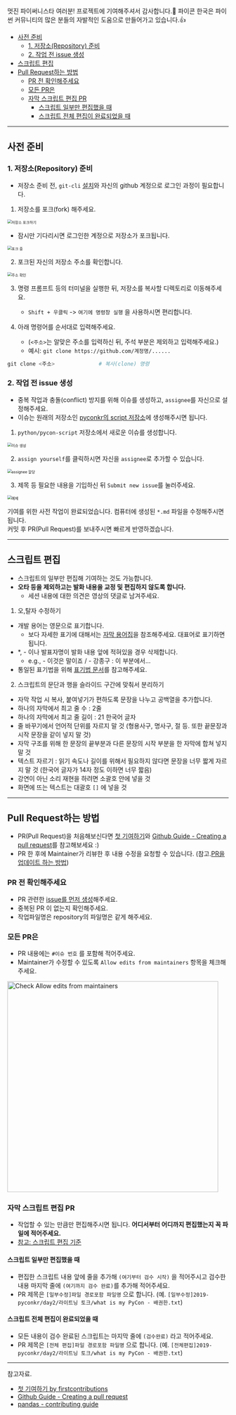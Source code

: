 멋진 파이써니스타 여러분! 프로젝트에 기여해주셔서 감사합니다.:tada: 파이콘 한국은 파이썬 커뮤니티의 많은 분들의 자발적인 도움으로 만들어가고 있습니다.:+1:

- [사전 준비](#%EC%82%AC%EC%A0%84-%EC%A4%80%EB%B9%84)
    - [1. 저장소\(Repository\) 준비](#1-%EC%A0%80%EC%9E%A5%EC%86%8Crepository-%EC%A4%80%EB%B9%84)
    - [2. 작업 전 issue 생성](#2-%EC%9E%91%EC%97%85-%EC%A0%84-issue-%EC%83%9D%EC%84%B1)
- [스크립트 편집](#%EC%8A%A4%ED%81%AC%EB%A6%BD%ED%8A%B8-%ED%8E%B8%EC%A7%91)
- [Pull Request하는 방법](#Pull-Request하는-방법)
    - [PR 전 확인해주세요](#pr-%EC%A0%84-%ED%99%95%EC%9D%B8%ED%95%B4%EC%A3%BC%EC%84%B8%EC%9A%94)
    - [모든 PR은](#%EB%AA%A8%EB%93%A0-pr%EC%9D%80)
    - [자막 스크립트 편집 PR](#%EC%9E%90%EB%A7%89-%EC%8A%A4%ED%81%AC%EB%A6%BD%ED%8A%B8-%ED%8E%B8%EC%A7%91-pr)
        - [스크립트 일부만 편집했을 때](#%EC%8A%A4%ED%81%AC%EB%A6%BD%ED%8A%B8-%EC%9D%BC%EB%B6%80%EB%A7%8C-%ED%8E%B8%EC%A7%91%ED%96%88%EC%9D%84-%EB%95%8C)
        - [스크립트 전체 편집이 완료되었을 때](#%EC%8A%A4%ED%81%AC%EB%A6%BD%ED%8A%B8-%EC%A0%84%EC%B2%B4-%ED%8E%B8%EC%A7%91%EC%9D%B4-%EC%99%84%EB%A3%8C%EB%90%98%EC%97%88%EC%9D%84-%EB%95%8C)

---
## 사전 준비
### 1. 저장소(Repository) 준비
- 저장소 준비 전, `git-cli` [설치](https://git-scm.com/)와 자신의 github 계정으로 로그인 과정이 필요합니다.

1. 저장소를 포크(fork) 해주세요.  
<img src="./image/fork.png" alt="저장소 포크하기" style="zoom:60%;" />  

- 잠시만 기다리시면 로그인한 계정으로 저장소가 포크됩니다.  
<img src="./image/forking.png" alt="포크 중" style="zoom:60%;" />  
  
2. 포크된 자신의 저장소 주소를 확인합니다.  
<img src="./image/check_address.png" alt="주소 확인" style="zoom:60%;" />  
  
3. 명령 프롬프트 등의 터미널을 실행한 뒤, 저장소를 복사할 디렉토리로 이동해주세요.  
   - `Shift + 우클릭` -> `여기에 명령창 실행` 을 사용하시면 편리합니다.  
  
4. 아래 명령어를 순서대로 입력해주세요.   
   - (`<주소>`는 알맞은 주소를 입력하신 뒤, 주석 부분은 제외하고 입력해주세요.)  
   - 예시: `git clone https://github.com/계정명/......`  

```powershell
git clone <주소>              # 복사(clone) 명령
```

### 2. 작업 전 issue 생성  
- 중복 작업과 충돌(conflict) 방지를 위해 이슈를 생성하고, `assignee`를 자신으로 설정해주세요.
- 이슈는 원래의 저장소인 [pyconkr의 script 저장소](https://github.com/pythonkr/pyconkr-script)에 생성해주시면 됩니다.

1. `python/pycon-script` 저장소에서 새로운 이슈를 생성합니다.  
<img src="./image/new-issue.png" alt="이슈 생성" style="zoom:60%;" />  

2. `assign yourself`를 클릭하시면 자신을 `assignee`로 추가할 수 있습니다.  
<img src="./image/assign-yourself.png" alt="assignee 할당" style="zoom:60%;" />  

3. 제목 등 필요한 내용을 기입하신 뒤 `Submit new issue`를 눌러주세요.  
<img src="./image/example-complete.png" alt="예제" style="zoom:60%;" />  

기여를 위한 사전 작업이 완료되었습니다. 컴퓨터에 생성된 `*.md` 파일을 수정해주시면 됩니다.  
커밋 후 PR(Pull Request)를 보내주시면 빠르게 반영하겠습니다.

---
## 스크립트 편집
- 스크립트의 일부만 편집해 기여하는 것도 가능합니다. 
- **오타 등을 제외하고는 발화 내용을 교정 및 편집하지 않도록 합니다.** 
  - 세션 내용에 대한 의견은 영상의 댓글로 남겨주세요.

1. 오,탈자 수정하기
- 개발 용어는 영문으로 표기합니다.
    - 보다 자세한 표기에 대해서는 [자막 용어집](https://github.com/pythonkr/python-terms)을 참조해주세요. 대표어로 표기하면 됩니다.
- \*, - 이나 발표자명이 발화 내용 앞에 적혀있을 경우 삭제합니다.
    - e.g., - 이것은 말이죠 / - 강종구 : 이 부분에서...
- 통일된 표기법을 위해 [표기법 문서](https://github.com/pythonkr/pyconkr-script/blob/master/subtitle-notation.md)를 참고해주세요.

2. 스크립트의 문단과 행을 슬라이드 구간에 맞춰서 분리하기
- 자막 작업 시 복사, 붙여넣기가 편하도록 문장을 나누고 공백열을 추가합니다.
- 하나의 자막에서 최고 줄 수 : 2줄
- 하나의 자막에서 최고 줄 길이 : 21 한국어 글자
- 줄 바꾸기에서 언어적 단위를 자르지 말 것 (형용사구, 명사구, 절 등. 또한 끝문장과 시작 문장을 같이 넣지 말 것)
- 자막 구조를 위해 한 문장의 끝부분과 다른 문장의 시작 부분을 한 자막에 합쳐 넣지 말 것
- 텍스트 자르기 : 읽기 속도나 길이를 위해서 필요하지 않다면 문장을 너무 짧게 자르지 말 것 (한국어 글자가 14자 정도 이하면 너무 짧음)
- 강연이 아닌 소리 재현을 하려면 소괄호 안에 넣을 것
- 화면에 뜨는 텍스트는 대괄호 `[]` 에 넣을 것

---
## Pull Request하는 방법
- PR(Pull Request)을 처음해보신다면 [첫 기여하기](https://github.com/firstcontributions/first-contributions/blob/master/translations/README.ko.md)와 [Github Guide - Creating a pull request](https://help.github.com/en/github/collaborating-with-issues-and-pull-requests/creating-a-pull-request)를 참고해보세요 :)  
- PR 한 후에 Maintainer가 리뷰한 후 내용 수정을 요청할 수 있습니다. (참고.[PR을 업데이트 하는 방법](https://pandas-docs.github.io/pandas-docs-travis/development/contributing.html#updating-your-pull-request))

### PR 전 확인해주세요 
- PR 관련한 [issue를 먼저 생성](./preparation.md#2-작업-전-issue-생성)해주세요.
- 중복된 PR 이 없는지 확인해주세요.
- 작업파일명은 repository의 파일명은 같게 해주세요.

### 모든 PR은
- PR 내용에는 `#이슈 번호` 를 포함해 적어주세요. 
- Maintainer가 수정할 수 있도록 `Allow edits from maintainers` 항목을 체크해주세요. 
<img src="image/pr-check-allow-edits-from-maintainers-option.png" alt="Check Allow edits from maintainers" height="480">

### 자막 스크립트 편집 PR
- 작업할 수 있는 만큼만 편집해주시면 됩니다. **어디서부터 어디까지 편집했는지 꼭 파일에 적어주세요.**
- [참고: 스크립트 편집 기준](https://github.com/pythonkr/pyconkr-script#스크립트-편집)

#### 스크립트 일부만 편집했을 때 
- 편집한 스크립트 내용 앞에 줄을 추가해 `(여기부터 검수 시작)` 을 적어주시고 검수한 내용 마지막 줄에 `(여기까지 검수 완료)`를 추가해 적어주세요.
- PR 제목은 `[일부수정]파일 경로포함 파일명` 으로 합니다. 
(예. `[일부수정]2019-pyconkr/day2/라이트닝 토크/what is my PyCon - 배권한.txt`)

#### 스크립트 전체 편집이 완료되었을 때

- 모든 내용이 검수 완료된 스크립트는 마지막 줄에 `(검수완료)` 라고 적어주세요.
- PR 제목은 `[전체 편집]파일 경로포함 파일명` 으로 합니다. 
(예. `[전체편집]2019-pyconkr/day2/라이트닝 토크/what is my PyCon - 배권한.txt`)

---
참고자료. 
- [첫 기여하기 by firstcontributions](https://github.com/firstcontributions/first-contributions/blob/master/translations/README.ko.md)
- [Github Guide - Creating a pull request](https://help.github.com/en/github/collaborating-with-issues-and-pull-requests/creating-a-pull-request)
- [pandas - contributing guide](https://pandas-docs.github.io/pandas-docs-travis/development/contributing.html#updating-your-pull-request)
